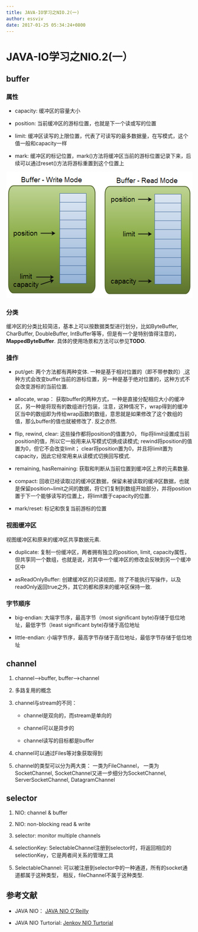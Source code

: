 ```yaml
---
title: JAVA-IO学习之NIO.2(一)
author: essviv
date: 2017-01-25 05:34:24+0800
---
```


# JAVA-IO学习之NIO.2(一）

## buffer

### 属性

* capacity: 缓冲区的容量大小

* position: 当前缓冲区的游标位置，也就是下一个读或写的位置

* limit: 缓冲区读写的上限位置，代表了可读写的最多数据量，在写模式，这个值一般和capacity一样

* mark: 缓冲区的标记位置，mark()方法将缓冲区当前的游标位置记录下来，后续可以通过reset()方法将游标重置到这个位置上

![Buffer属性](https://raw.githubusercontent.com/Essviv/images/master/buffer-props.png)

### 分类
缓冲区的分类比较简洁，基本上可以按数据类型进行划分，比如ByteBuffer, CharBuffer, DoubleBuffer, IntBuffer等等，但是有一个是特别值得注意的， **MappedByteBuffer**. 具体的使用场景和方法可以参见**TODO**.

### 操作

* put/get: 两个方法都有两种变体. 一种是基于相对位置的（即不带参数的）,这种方式会改变buffer当前的游标位置，另一种是基于绝对位置的，这种方式不会改变游标的当前位置.

* allocate, wrap： 获取buffer的两种方式，一种是直接分配相应大小的缓冲区，另一种是将现有的数组进行包装，注意，这种情况下，wrap得到的缓冲区当中的数组即为传给wrap函数的数组，意思就是如果修改了这个数组的值，那么buffer的值也就被修改了. 反之亦然. 

* flip, rewind, clear: 这些操作都将position的值置为0， flip将limit设置成当前position的值，所以它一般用来从写模式切换成读模式; rewind将position的值置为0，但它不会改变limit； clear将position置为0，并且将limit置为capacity，因此它经常用来从读模式切换回写模式. 

* remaining, hasRemaining: 获取和判断从当前位置到缓冲区上界的元素数量. 

* compact: 回收已经读取过的缓冲区数据，保留未被读取的缓冲区数据，也就是保留position~limit之间的数据，将它们复制到数组开始部分，并将position置于下一个能够读写的位置上，将limit置于capacity的位置. 

* mark/reset: 标记和恢复当前游标的位置

### 视图缓冲区

视图缓冲区和原来的缓冲区共享数据元素. 

* duplicate: 复制一份缓冲区，两者拥有独立的position, limit, capacity属性，但共享同一个数组，也就是说，对其中一个缓冲区的修改会反映到另一个缓冲区中

* asReadOnlyBuffer: 创建缓冲区的只读视图，除了不能执行写操作，以及readOnly返回true之外，其它的都和原来的缓冲区保持一致.

### 字节顺序

* big-endian: 大端字节序，最高字节（most significant byte)存储于低位地址，最低字节（least significant byte)存储于高位地址

* little-endian: 小端字节序，最高字节存储于高位地址，最低字节存储于低位地址

## channel

1. channel-->buffer, buffer-->channel

2. 多路复用的概念

3. channel与stream的不同： 
    * channel是双向的，而stream是单向的

    * channel可以是异步的
    
    * channel读写的目标都是buffer
    
4. channel可以通过Files等对象获取得到

5. channel的类型可以分为两大类： 一类为FileChannel， 一类为SocketChannel, SocketChannel又进一步细分为SocketChannel, ServerSocketChannel, DatagramChannel
    
## selector

1. NIO: channel & buffer

2. NIO: non-blocking read & write

3. selector: monitor multiple channels 

4. selectionKey: SelectableChannel注册到selector时，将返回相应的selectionKey，它是两者间关系的管理工具

5. SelectableChannel: 可以被注册到selector中的一种通道，所有的socket通道都属于这种类型， 相反，fileChannel不属于这种类型. 

## 参考文献

* JAVA NIO： [JAVA NIO O'Reilly](ftp://ftp.bupt.edu.cn/pub/Documents/Programming/Java-Related/(ebook-pdf)%20-%20O'Reilly%20-%20Java%20NIO.pdf)

* JAVA NIO Turtorial: [Jenkov NIO Turtorial](http://tutorials.jenkov.com/java-nio/index.html)
